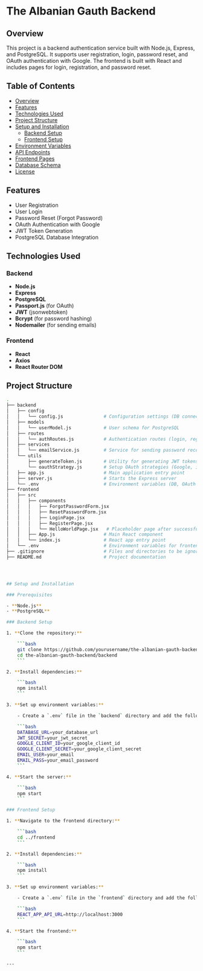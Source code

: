 # The Albanian Gauth Backend

## Overview

This project is a backend authentication service built with Node.js, Express, and PostgreSQL. It supports user registration, login, password reset, and OAuth authentication with Google. The frontend is built with React and includes pages for login, registration, and password reset.

## Table of Contents

- [Overview](#overview)
- [Features](#features)
- [Technologies Used](#technologies-used)
- [Project Structure](#project-structure)
- [Setup and Installation](#setup-and-installation)
  - [Backend Setup](#backend-setup)
  - [Frontend Setup](#frontend-setup)
- [Environment Variables](#environment-variables)
- [API Endpoints](#api-endpoints)
- [Frontend Pages](#frontend-pages)
- [Database Schema](#database-schema)
- [License](#license)

## Features

- User Registration
- User Login
- Password Reset (Forgot Password)
- OAuth Authentication with Google
- JWT Token Generation
- PostgreSQL Database Integration

## Technologies Used

### Backend

- **Node.js**
- **Express**
- **PostgreSQL**
- **Passport.js** (for OAuth)
- **JWT** (jsonwebtoken)
- **Bcrypt** (for password hashing)
- **Nodemailer** (for sending emails)

### Frontend

- **React**
- **Axios**
- **React Router DOM**

## Project Structure

```bash
.
├── backend
│   ├── config
│   │   └── config.js               # Configuration settings (DB connection, API keys)
│   ├── models
│   │   └── userModel.js            # User schema for PostgreSQL
│   ├── routes
│   │   └── authRoutes.js           # Authentication routes (login, register, forgot password)
│   ├── services
│   │   └── emailService.js         # Service for sending password recovery emails
│   └── utils
│       ├── generateToken.js        # Utility for generating JWT tokens
│       └── oauthStrategy.js        # Setup OAuth strategies (Google, iCloud, TikTok)
│   ├── app.js                      # Main application entry point
│   ├── server.js                   # Starts the Express server
│   └── .env                        # Environment variables (DB, OAuth keys, etc.)
├── frontend
│   ├── src
│   │   ├── components
│   │   │   ├── ForgotPasswordForm.jsx
│   │   │   ├── ResetPasswordForm.jsx
│   │   │   ├── LoginPage.jsx
│   │   │   ├── RegisterPage.jsx
│   │   │   └── HelloWorldPage.jsx   # Placeholder page after successful login/registration
│   │   ├── App.js                  # Main React component
│   │   └── index.js                # React app entry point
│   └── .env                        # Environment variables for frontend
├── .gitignore                      # Files and directories to be ignored by Git
├── README.md                       # Project documentation




## Setup and Installation

### Prerequisites

- **Node.js**
- **PostgreSQL**

### Backend Setup

1. **Clone the repository:**

    ```bash
    git clone https://github.com/yourusername/the-albanian-gauth-backend.git
    cd the-albanian-gauth-backend/backend
    ```

2. **Install dependencies:**

    ```bash
    npm install
    ```

3. **Set up environment variables:**

    - Create a `.env` file in the `backend` directory and add the following:

    ```bash
    DATABASE_URL=your_database_url
    JWT_SECRET=your_jwt_secret
    GOOGLE_CLIENT_ID=your_google_client_id
    GOOGLE_CLIENT_SECRET=your_google_client_secret
    EMAIL_USER=your_email
    EMAIL_PASS=your_email_password
    ```

4. **Start the server:**

    ```bash
    npm start
    ```

### Frontend Setup

1. **Navigate to the frontend directory:**

    ```bash
    cd ../frontend
    ```

2. **Install dependencies:**

    ```bash
    npm install
    ```

3. **Set up environment variables:**

    - Create a `.env` file in the `frontend` directory and add the following:

    ```bash
    REACT_APP_API_URL=http://localhost:3000
    ```

4. **Start the frontend:**

    ```bash
    npm start
    ```

---



